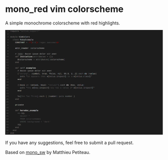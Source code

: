 # mono_red vim colorscheme

A simple monochrome colorscheme with red highlights.

![preview](https://github.com/Michal-Miko/vim-mono-red/blob/master/preview_ruby.png?raw=true)

If you have any suggestions, feel free to submit a pull request.

Based on [mono_sw](https://github.com/smallwat3r/vim-mono-sw) by Matthieu Petiteau.
